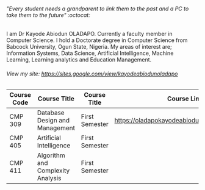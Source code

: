 ###### "_Every student needs a grandparent to link them to the past and a PC to take them to the future_" :octocat:


I am Dr Kayode Abiodun OLADAPO. Currently a faculty member in Computer Science.
I hold a Doctorate degree in Computer Science from Babcock University, Ogun State, Nigeria. 
My areas of interest are; Information Systems, Data Science, Artificial Intelligence, Machine Learning, Learning analytics and Education Management. 

###### View my site: https://sites.google.com/view/kayodeabiodunoladapo


Course Code | Course Title   | Course Title      | Course Link
------------ | -------------  | -------------   | -------------
CMP 309 | Database Design and Management  | First Semester | https://oladapokayodeabiodun.github.io/cmp309
CMP 405 | Artificial Intelligence  | First Semester
CMP 411 | Algorithm and Complexity Analysis  | First Semester


